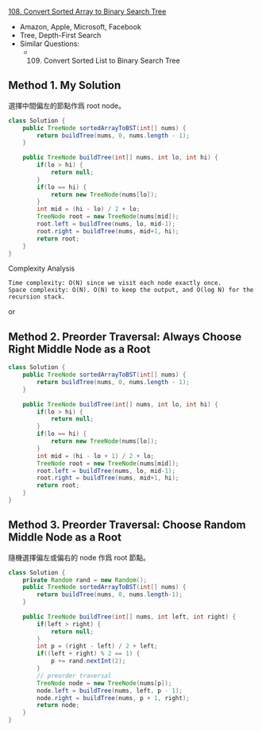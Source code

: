 [108. Convert Sorted Array to Binary Search Tree](https://leetcode.com/problems/convert-sorted-array-to-binary-search-tree/)

* Amazon, Apple, Microsoft, Facebook
* Tree, Depth-First Search
* Similar Questions:
    * 109. Convert Sorted List to Binary Search Tree

## Method 1. My Solution
選擇中間偏左的節點作爲 root node。

```java
class Solution {
    public TreeNode sortedArrayToBST(int[] nums) {
        return buildTree(nums, 0, nums.length - 1);
    }
    
    public TreeNode buildTree(int[] nums, int lo, int hi) {
        if(lo > hi) {
            return null;
        }
        if(lo == hi) {
            return new TreeNode(nums[lo]);
        }
        int mid = (hi - lo) / 2 + lo;
        TreeNode root = new TreeNode(nums[mid]);
        root.left = buildTree(nums, lo, mid-1);
        root.right = buildTree(nums, mid+1, hi);
        return root;
    }
}
```
Complexity Analysis

    Time complexity: O(N) since we visit each node exactly once.
    Space complexity: O(N). O(N) to keep the output, and O(log N) for the recursion stack.
    
or 

## Method 2. Preorder Traversal: Always Choose Right Middle Node as a Root
```java
class Solution {
    public TreeNode sortedArrayToBST(int[] nums) {
        return buildTree(nums, 0, nums.length - 1);
    }
    
    public TreeNode buildTree(int[] nums, int lo, int hi) {
        if(lo > hi) {
            return null;
        }
        if(lo == hi) {
            return new TreeNode(nums[lo]);
        }
        int mid = (hi - lo + 1) / 2 + lo;
        TreeNode root = new TreeNode(nums[mid]);
        root.left = buildTree(nums, lo, mid-1);
        root.right = buildTree(nums, mid+1, hi);
        return root;
    }
}
```

## Method 3. Preorder Traversal: Choose Random Middle Node as a Root
隨機選擇偏左或偏右的 node 作爲 root 節點。
```java
class Solution {
    private Random rand = new Random();
    public TreeNode sortedArrayToBST(int[] nums) {
        return buildTree(nums, 0, nums.length-1);
    }
    
    public TreeNode buildTree(int[] nums, int left, int right) {
        if(left > right) {
            return null;
        }
        int p = (right - left) / 2 + left;
        if((left + right) % 2 == 1) {
            p += rand.nextInt(2);
        }
        // preorder traversal
        TreeNode node = new TreeNode(nums[p]);
        node.left = buildTree(nums, left, p - 1);
        node.right = buildTree(nums, p + 1, right);
        return node;
    }
}
```

